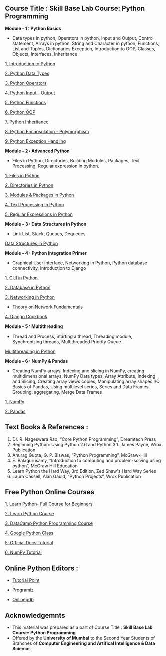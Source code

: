 ## Course Title : Skill Base Lab Course: Python Programming

**Module - 1 : Python Basics** 
- Data types in python, Operators in python, Input and Output, Control statement, Arrays in python, String and Character in python, Functions, List and Tuples, Dictionaries Exception, Introduction to OOP, Classes, Objects, Interfaces, Inheritance

[1. Introduction to Python](https://github.com/LifnaJos/PythonProgramming/blob/main/Python%20Notebooks/M1_1_Python_Intro.ipynb)

[2. Python Data Types](https://github.com/LifnaJos/PythonProgramming/blob/main/Python%20Notebooks/M1_2_Python_DataTypes.ipynb)

[3. Python Operators](https://github.com/LifnaJos/PythonProgramming/blob/main/Python%20Notebooks/M1_3_Python_Operators.ipynb)

[4. Python Input - Output](https://github.com/LifnaJos/PythonProgramming/blob/main/Python%20Notebooks/M1_4_Python_Input_Output.ipynb)

[5. Python Functions](https://github.com/LifnaJos/PythonProgramming/blob/main/Python%20Notebooks/M1_5_Python_Functions.ipynb)

[6. Python OOP](https://github.com/LifnaJos/PythonProgramming/blob/main/Python%20Notebooks/M1_6_Python_OOP.ipynb)

[7. Python Inheritance](https://github.com/LifnaJos/PythonProgramming/blob/main/Python%20Notebooks/M1_7_Python_Inheritance.ipynb)

[8. Python Encapsulation - Polymorphism](https://github.com/LifnaJos/PythonProgramming/blob/main/Python%20Notebooks/M1_8_Python_Encapsulation_Polymorphism.ipynb)

[9. Python Exception Handling](https://github.com/LifnaJos/PythonProgramming/blob/main/Python%20Notebooks/M1_9_Python_Exception%20Handling.ipynb)

**Module - 2  : Advanced Python**
- Files in Python, Directories, Building Modules, Packages, Text Processing, Regular expression in python.
  
[1. Files in Python](https://github.com/LifnaJos/PythonProgramming/blob/main/Python%20Notebooks/M2_1_Python_Files.ipynb)

[2. Directories in Python](https://github.com/LifnaJos/PythonProgramming/blob/main/Python%20Notebooks/%20M2_2_Python_Directories.ipynb)

[3. Modules & Packages in Python](https://github.com/LifnaJos/PythonProgramming/blob/main/Python%20Notebooks/M2_3_Python_Modules_Packages.ipynb)

[4. Text Processing in Python](https://github.com/LifnaJos/PythonProgramming/blob/main/Python%20Notebooks/M2_4_Python_TextProcessing.ipynb)

[5. Regular Expressions in Python](https://github.com/LifnaJos/PythonProgramming/blob/main/Python%20Notebooks/M2_5_Python_RegularExpressions.ipynb)

**Module - 3 : Data Structures in Python**
- Link List, Stack, Queues, Dequeues

[Data Structures in Python](https://github.com/LifnaJos/PythonProgramming/blob/main/Python%20Notebooks/M3_Data%20Structures%20in%20Python.ipynb)

**Module - 4 : Python Integration Primer**
- Graphical User interface, Networking in Python, Python database connectivity, Introduction to Django
  
[1. GUI in Python](https://github.com/LifnaJos/PythonProgramming/blob/main/Python%20Notebooks/M4_1_Python_GUI.ipynb)

[2. Database in Python](https://github.com/LifnaJos/PythonProgramming/blob/main/Python%20Notebooks/M4_2_Python_Database.ipynb)

[3. Networking in Python](https://github.com/LifnaJos/PythonProgramming/blob/main/Python%20Notebooks/M4_3_Python_Network_Programming.ipynb)

- [Theory on Network Fundamentals](https://github.com/LifnaJos/Python-Programming-Essentials/blob/main/Python%20Notebooks/Network_final.pdf)

[4. Django Cookbook](https://github.com/LifnaJos/PythonProgramming/blob/main/Python%20Notebooks/M4_4_Django-Cookbook.pdf)

**Module  - 5 : Multithreading**
- Thread and Process, Starting a thread, Threading module, Synchronizing threads, Multithreaded Priority Queue

[Multithreading in Python](https://github.com/LifnaJos/PythonProgramming/blob/main/Python%20Notebooks/M5_Multi-Threading%20in%20Python.ipynb)

**Module  - 6 : NumPy & Pandas**
- Creating NumPy arrays, Indexing and slicing in NumPy, creating multidimensional arrays, NumPy Data types, Array Attribute, Indexing and Slicing, Creating array views copies, Manipulating array shapes I/O Basics of Pandas, Using multilevel series, Series and Data Frames, Grouping, aggregating, Merge Data Frames

[1. NumPy](https://github.com/LifnaJos/PythonProgramming/blob/main/Python%20Notebooks/M6_1_NumPy%20in%20Python.ipynb)

[2. Pandas](https://github.com/LifnaJos/PythonProgramming/blob/main/Python%20Notebooks/M6_2_Pandas%20in%20Python.ipynb)

## Text Books & References :

1. Dr. R. Nageswara Rao, “Core Python Programming”, Dreamtech Press
2. Beginning Python: Using Python 2.6 and Python 3.1. James Payne, Wrox Publication
3. Anurag Gupta, G. P. Biswas, “Python Programming”, McGraw-Hill
4. E. Balagurusamy, “Introduction to computing and problem-solving using python”, McGraw Hill Education
5. Learn Python the Hard Way, 3rd Edition, Zed Shaw's Hard Way Series
6. Laura Cassell, Alan Gauld, “Python Projects”, Wrox Publication

## Free Python Online Courses

[1. Learn Python- Full Course for Beginners](https://www.youtube.com/watch?v=rfscVS0vtbw)

[2. Learn Python Course](https://www.learnpython.org/)

[3. DataCamp Python Programming Course](https://www.datacamp.com/tracks/python-programming)

[4. Google Python Class](https://developers.google.com/edu/python/)

[5. Official Docs Tutorial](https://docs.python.org/3/tutorial/index.html)

[6. NumPy Tutorial](https://www.pythonprogramming.in/numpy-tutorial-with-examples-and-solutions.html)

## Online Python Editors : 	

* [Tutorial Point](https://www.tutorialspoint.com/execute_python_online.php)

* [Programiz](https://www.programiz.com/python-programming/online-compiler/)

* [Onlinegdb](https://www.onlinegdb.com/online_python_compiler)

## Acknowledgemnts
* This material was prepared as a part of Course Title : **Skill Base Lab Course: Python Programming**
* Offered by the **University of Mumbai** to the Second Year Students of Branches of **Computer Engineering and Artifical Intelligence & Data Science**.
